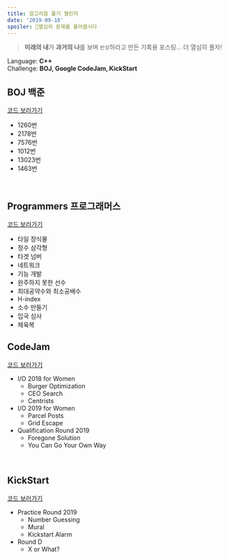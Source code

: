 ```yaml
---
title: 알고리즘 풀기 챌린지
date: '2019-09-18'
spoiler: 🧗‍열심히 문제를 풀어봅시다
---
```

> **미래의 내**가 **과거의 나**를 보며 `반성`하라고 만든 기록용 포스팅... 더 열심히 풀자!

Language: **C++**
<br>
Challenge: **BOJ, Google CodeJam, KickStart**

## BOJ 백준

[코드 보러가기](https://github.com/seohyun0120/algorithm-study/blob/master/BOJ/README.md)

- 1260번
- 2178번
- 7576번
- 1012번
- 13023번
- 1463번
<br>

## Programmers 프로그래머스

[코드 보러가기](https://github.com/seohyun0120/algorithm-study/blob/master/Programmers/README.md)

- 타일 장식물
- 정수 삼각형
- 타겟 넘버
- 네트워크
- 기능 개발
- 완주하지 못한 선수
- 최대공약수와 최소공배수
- H-index
- 소수 만들기
- 입국 심사
- 체육복

## CodeJam

[코드 보러가기](https://github.com/seohyun0120/algorithm-study/blob/master/CodeJam/README.md)

- I/O 2018 for Women
  - Burger Optimization
  - CEO Search
  - Centrists
- I/O 2019 for Women
  - Parcel Posts
  - Grid Escape
- Qualification Round 2019
  - Foregone Solution
  - You Can Go Your Own Way
<br>

## KickStart

[코드 보러가기](https://github.com/seohyun0120/algorithm-study/blob/master/Kickstart/README.md)

- Practice Round 2019
  - Number Guessing
  - Mural
  - Kickstart Alarm
- Round D
  - X or What?
